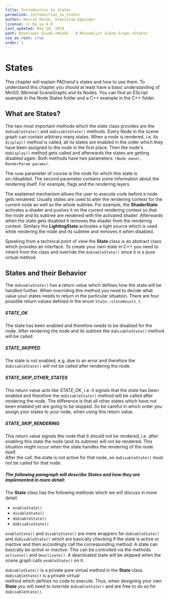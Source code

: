 ```yaml
---
title: Introduction to States
permalink: introduction_to_states
author: Henrik Heine, Stanislaw Eppinger
license: cc-by-sa 4.0
last_updated: May 28, 2019
path: Developer Guide->MinSG - A Minimalist Scene Graph->States
use_as_root: true
order: 1
---
```

<!------------------------------------------------------------------------------------------------
This work is licensed under the Creative Commons Attribution-ShareAlike 4.0 International License.
 To view a copy of this license, visit http://creativecommons.org/licenses/by-sa/4.0/.
 Author: Henrik Heine (hheine@mail.uni-paderborn.de)
         Stanislaw Eppinger (eppinger@mail.uni-paderborn.de)
 PADrend Version 1.0.0
------------------------------------------------------------------------------------------------->


# States
This chapter will explain PADrend's states and how to use them. To understand this chapter you should at least have a basic understanding of MinSG (Minimal SceneGraph) and its Nodes. You can find an EScript example in the Node States folder and a C++ example in the C++ folder.

## What are States?

The two most important methods which the state class provides are the `doEnableState()` and `doDisableState()` methods. Every Node in the scene graph can contain arbitrary many states. When a node is rendered, i.e. its `display()` method is called, all its states are enabled in the order which they have been assigned to the node in the first place. Then the node's `doDisplay()` method gets called and afterwards the states are getting disabled again. Both methods have two parameters: `(Node owner, RenderParam params)`.

The `node` parameter of course is the node for which this state is en-/disabled. The second parameter contains some information about the rendering itself. For example, flags and the rendering layers.

The explained mechanism allows the user to execute code before a node gets rendered. Usually states are used to alter the rendering context for the current node as well as the whole subtree. For example, the **ShaderState** activates a shader and pushes it on the current rendering context so that the node and its subtree are rendered with the activated shader. Afterwards when the state gets disabled it removes the shader from the rendering context. Similary the **LightingState** activates a light source which is used while rendering the node and its subtree and removes it when disabled.

Speaking from a technical point of view the **State** class is an abstract class which provides an interface. To create your own state in C++ you need to inherit from the class and override the `doEnableState()` since it is a pure virtual method.

## States and their Behavior

The `doEnableState()` has a return value which defines how the state will be handled further. When overriding this method you need to decide what value your states needs to return in the particular situation. There are four possible return values defined in the enum `State::stateResult_t`.

##### STATE_OK
The state has been enabled and therefore needs to be disabled for the node. After rendering the node and its subtree the `doDisableState()` method will be called.

##### STATE_SKIPPED
The state is not enabled, e.g. due to an error and therefore the `doDisableState()` will not be called after rendering the node.

##### STATE\_SKIP\_OTHER\_STATES
This return value acts like *STATE_OK*, i.e. it signals that the state has been enabled and therefore the `doDisableState()` method will be called after rendering the node. The difference is that all other states which have not been enabled yet are going to be skipped. So be careful in which order you assign your states to your node, when using this return value.

##### STATE\_SKIP\_RENDERING
This return value signals the node that it should not be rendered, i.e. after enabling this state the node (and its subtree) will not be rendered. This situation might occur when the state handles the rendering of the node itself.  
After the call, the state is not active for that node, so `doDisableState()` must not be called for that node.

##### The following paragraph will describe States and how they are implemented in more detail:

The **State** class has the following methods which we will discuss in more detail:  
* `enableState()`  
* `disableState()`  
* `doEnableState()`  
* `doDisableState()`  

`enableState()` and `disableState()` are mere wrappers for `doEnableState()` and `doDisableState()` which are basically checking if the state is active or inactive and then accordingly call the corresponding method. A state can basically be *active* or *inactive*. This can be controlled via the methods `activate()` and `deactivate()`. A deactivated state will be skipped when the scene graph calls `enableState()` on it.

`doEnableState()` is a private pure virtual method in the **State** class. `doDisableState()` is a private virtual  
method which defines no code to execute. Thus, when designing your own **State** you will need to override `doEnableState()` and are free to do so for `doDisableState()`.